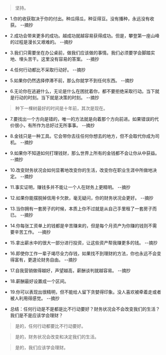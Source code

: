 >坚持。

- 1.你的收获取决于你的付出。种瓜得瓜，种豆得豆。没有播种，永远没有收获。 --摘抄

- 2.成功会带来更多的成功。越成功就越容易获得成功。但是，攀登第一座山峰的过程是漫长又艰难的。 --摘抄

- 3.我们只需要坐在办公桌前，做我们应该做的事情。我们必须要学会脚踏实地、埋头苦干。这里没有容易的答案。 --摘抄

- 4.任何行动都比不采取行动好。 --摘抄

- 5.如果你仍然选择停滞不前，那么你就学不到任何东西。 --摘抄

- 6.无论你在逃避什么，无论是什么在困扰着你，都不要拒绝采取行动。当下就是行动的时刻。当下就是决策的时刻。 --摘抄

>种下一棵树最好的时间是十年前，其次是现在。

- 7.要找出一个方向是错的，唯一的方法就是向着那个方向前进。如果错误的代价很小，有所作为总好过无所事事。 --摘抄

- 8.金钱只是一种工具。它会带你去往任何你想去的地方，但不会取代你成为司机。 --摘抄

- 9.如果你不知道如何打理钱财，那么世界上所有的金钱都不会让你从中获益。 --摘抄

- 10.改变财务状况会如何显著地改变你的生活，改变你在职业生涯中所做地决定。 --摘抄

- 11.事实证明，赚钱多并不能让一个人在财务上更精明。 --摘抄

- 12.如果你能摆脱掉信用卡欠款，毫无疑问，你的财务状况会更好。 --摘抄

- 13.当你拥有一套房子的时候，本质上你不过就是从自己手里租了一套房子而已。 --摘抄

- 14.你每张工资单上的钱都是辛苦赚来的，但是每个月资产为你赚的钱则不需要辛苦工作。 --摘抄

- 15.拿出薪水中的很大一部分进行投资，让这些资产帮我赚更多的钱。 --摘抄

- 16.即使你工作一辈子竭尽全力存钱，如果找不到理财的方法，你也永远不会变得富有，更遑论财务自由。 --摘抄

- 17.自我营销做得越好，声望越高，薪酬谈判就越容易。 --摘抄

- 18.薪酬最好设置成一个区间。

- 19.你可以表现出很精明，但不能给人留下贪婪得印象。没人喜欢被牵着走或者被人利用得感觉。 --摘抄

- 总结：任何行动是不是都是比不行动要好？财务状况会不会改变我们的生活？我们是不是应该学会理财？

>是的，任何行动都要比不行动要好。

>是的，财务状况会改变和决定我们的生活。

>是的，我们应该学会理财。
